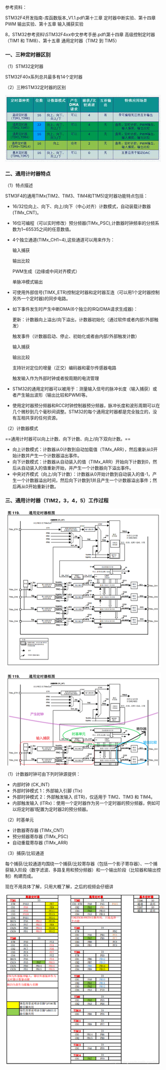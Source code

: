 参考资料：

STM32F4开发指南-库函数版本_V1.1.pdf\第十三章 定时器中断实验、第十四章 PWM 输出实验、第十五章 输入捕获实验 

8，STM32参考资料\STM32F4xx中文参考手册.pdf\第十四章  高级控制定时器（TIM1 和 TIM8）、第十五章  通用定时器（TIM2 到 TIM5）

### 一、三种定时器区别

（1）STM32定时器

STM32F40x系列总共最多有14个定时器

（2）三种STM32定时器的区别

![1656573714125](assets/1656573714125.png)

### 二、通用计时器特点

（1）特点描述

STM3F4的通用TIMx(TIM2、TIM3、TIM4和T1M5)定时器功能特点包括：

- 16/32位向上、向下、向上/向下（中心对齐）计数模式，自动装载计数器(TIMx_CNT)。 

- 16位可编程（可以实时修改）预分频器(TIMx_PSC),计数器时钟频率的分频系数为1~65535之间的任意数值。 

- 4个独立通道(TIMx_CH1~4),这些通道可以用来作为：

  输入捕获

  输出比较

  PWM生成（边缘或中间对齐模式）

  单脉冲模式输出

- 可使用外部信号(TIMX_ETR)控制定时器和定时器互连（可以用1个定时器控制另外一个定时器)的同步电路。

- 如下事件发生时产生中断DMA(6个独立的IRQ/DMA请求生成器)：

  更新：计数器向上溢出/向下溢出，计数器初始化（通过软件或者内部/外部触发）

  触发事件（计数器启动、停止、初始化或者由内部/外部触发计数）

  输入捕获

  输出比较

  支持针对定位的增量（正交）编码器和霍尔传感器电路

  触发输入作为外部时钟或者按周期的电流管理

- STM32的通用定时器可以被用于：测量输入信号的脉冲长度（输入捕获）或者产生输出波形（输出比较和PWM)等。

- 使用定时器预分频器和RCC时钟控制器预分频器，脉冲长度和波形周期可以在几个微秒到几个毫秒间调整。STM32的每个通用定时器都是完全独立的，没有互相共享的任何资源。

（2）计数器模式

==通用计时器可以向上计数、向下计数、向上/向下双向计数。==

- 向上计数模式：计数器从0计数到自动加载值（TIMx_ARR），然后重新从0开始计数并产生一个计数器溢出事件。
- 向下计数模式：计数器从自动装入的值（TIMx_ARR）开始向下计数到0，然后从自动装入的值重新开始，并产生一个计数器向下溢出事件。
- 中央对齐模式（向上/向下计数）：计数器从0开始计数到自动装入的值-1，产生一个计数器溢出时间，然后向下计数到1并且产生一个计数器溢出事件；然后再从0开始重新计数。

### 三、通用计时器（TIM2，3，4，5）工作过程

![1656575428494](assets/1656575428494-1656577681202.png)

![1656575428494](assets/1656575428494.png)

（1）计数器时钟可由下列时钟源提供：

- 内部时钟 (CK_INT)
- 外部时钟模式 1：外部输入引脚 (TIx)
- 外部时钟模式 2：外部触发输入 (ETR)，仅适用于 TIM2、TIM3 和 TIM4。
- 内部触发输入 (ITRx)：使用一个定时器作为另一个定时器的预分频器，例如可以将定时器1配置为定时器2的预分频器。

（2）时基单元

- 计数器寄存器 (TIMx_CNT)
- 预分频器寄存器 (TIMx_PSC)
- 自动重载寄存器 (TIMx_ARR)

（3）捕获/比较通道

每个捕获/比较通道均围绕一个捕获/比较寄存器（包括一个影子寄存器）、一个捕获输入阶段（数字滤波、多路复用和预分频器）和一个输出阶段（比较器和输出控制）构建而成。

现在不用具体了解，只用大概了解，之后的视频会仔细讲

![STM32F407 定时器功能引脚分配](assets/STM32F407%20%E5%AE%9A%E6%97%B6%E5%99%A8%E5%8A%9F%E8%83%BD%E5%BC%95%E8%84%9A%E5%88%86%E9%85%8D.png)